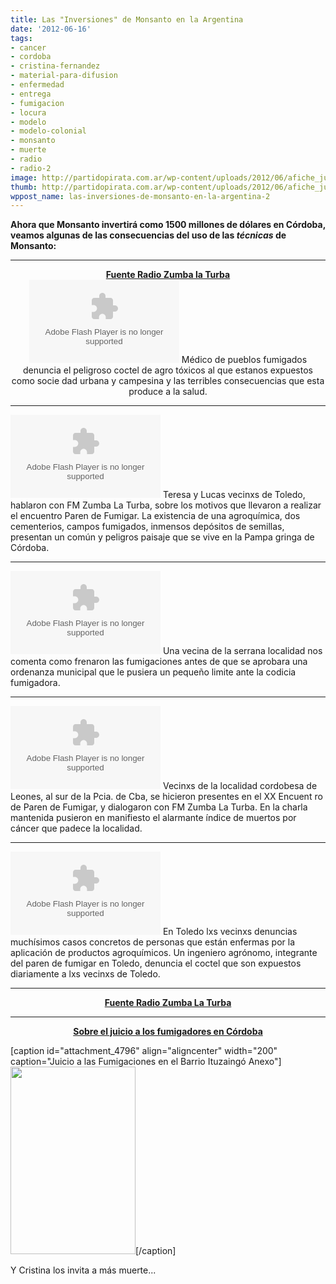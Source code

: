 ```yaml
---
title: Las "Inversiones" de Monsanto en la Argentina
date: '2012-06-16'
tags:
- cancer
- cordoba
- cristina-fernandez
- material-para-difusion
- enfermedad
- entrega
- fumigacion
- locura
- modelo
- modelo-colonial
- monsanto
- muerte
- radio
- radio-2
image: http://partidopirata.com.ar/wp-content/uploads/2012/06/afiche_juicio3-page-001.jpg
thumb: http://partidopirata.com.ar/wp-content/uploads/2012/06/afiche_juicio3-page-001-150x150.jpg
wppost_name: las-inversiones-de-monsanto-en-la-argentina-2
---
```


<strong>Ahora que Monsanto invertirá como 1500 millones de dólares en Córdoba, veamos algunas de las consecuencias del uso de las <em>técnicas</em> de Monsanto:</strong>

<hr />

<center><strong><a href="http://www.zumbalaturba.com.ar/2012/06/la-fumigacion-y-sus-desastres-en-el.html" target="_blank">Fuente Radio Zumba la Turba</a></strong></center><center>
<object id="player1083653" width="240" height="133" classid="clsid:d27cdb6e-ae6d-11cf-96b8-444553540000" codebase="http://download.macromedia.com/pub/shockwave/cabs/flash/swflash.cab#version=6,0,40,0"><param name="AllowScriptAccess" value="always" /><param name="allowFullScreen" value="true" /><param name="wmode" value="transparent" /><param name="src" value="http://www.ivoox.com/playerivoox_ee_1083653_1.html" /><param name="allowfullscreen" value="true" /><param name="allowscriptaccess" value="always" /><embed id="player1083653" width="240" height="133" type="application/x-shockwave-flash" src="http://www.ivoox.com/playerivoox_ee_1083653_1.html" AllowScriptAccess="always" allowFullScreen="true" wmode="transparent" allowfullscreen="true" allowscriptaccess="always" /></object>
Médico de pueblos fumigados denuncia el peligroso coctel de agro tóxicos al que estanos expuestos como socie dad urbana y campesina y las terribles consecuencias que esta produce a la salud.</center>

<hr />

<object id="player1083656" width="240" height="133" classid="clsid:d27cdb6e-ae6d-11cf-96b8-444553540000" codebase="http://download.macromedia.com/pub/shockwave/cabs/flash/swflash.cab#version=6,0,40,0"><param name="AllowScriptAccess" value="always" /><param name="allowFullScreen" value="true" /><param name="wmode" value="transparent" /><param name="src" value="http://www.ivoox.com/playerivoox_ee_1083656_1.html" /><param name="allowfullscreen" value="true" /><param name="allowscriptaccess" value="always" /><embed id="player1083656" width="240" height="133" type="application/x-shockwave-flash" src="http://www.ivoox.com/playerivoox_ee_1083656_1.html" AllowScriptAccess="always" allowFullScreen="true" wmode="transparent" allowfullscreen="true" allowscriptaccess="always" /></object>
Teresa y Lucas vecinxs de Toledo, hablaron con FM Zumba La Turba, sobre los motivos que llevaron a realizar el encuentro Paren de Fumigar. La existencia de una agroquímica, dos cementerios, campos fumigados, inmensos depósitos de semillas, presentan un común y peligros paisaje que se vive en la Pampa gringa de Córdoba.

<hr />

<object id="player1083645" width="240" height="133" classid="clsid:d27cdb6e-ae6d-11cf-96b8-444553540000" codebase="http://download.macromedia.com/pub/shockwave/cabs/flash/swflash.cab#version=6,0,40,0"><param name="AllowScriptAccess" value="always" /><param name="allowFullScreen" value="true" /><param name="wmode" value="transparent" /><param name="src" value="http://www.ivoox.com/playerivoox_ee_1083645_1.html" /><param name="allowfullscreen" value="true" /><param name="allowscriptaccess" value="always" /><embed id="player1083645" width="240" height="133" type="application/x-shockwave-flash" src="http://www.ivoox.com/playerivoox_ee_1083645_1.html" AllowScriptAccess="always" allowFullScreen="true" wmode="transparent" allowfullscreen="true" allowscriptaccess="always" /></object>
Una vecina de la serrana localidad nos comenta como frenaron las fumigaciones antes de que se aprobara una ordenanza municipal que le pusiera un pequeño limite ante la codicia fumigadora.

<hr />

<object id="player1083639" width="240" height="133" classid="clsid:d27cdb6e-ae6d-11cf-96b8-444553540000" codebase="http://download.macromedia.com/pub/shockwave/cabs/flash/swflash.cab#version=6,0,40,0"><param name="AllowScriptAccess" value="always" /><param name="allowFullScreen" value="true" /><param name="wmode" value="transparent" /><param name="src" value="http://www.ivoox.com/playerivoox_ee_1083639_1.html" /><param name="allowfullscreen" value="true" /><param name="allowscriptaccess" value="always" /><embed id="player1083639" width="240" height="133" type="application/x-shockwave-flash" src="http://www.ivoox.com/playerivoox_ee_1083639_1.html" AllowScriptAccess="always" allowFullScreen="true" wmode="transparent" allowfullscreen="true" allowscriptaccess="always" /></object>
Vecinxs de la localidad cordobesa de Leones, al sur de la Pcia. de Cba, se hicieron presentes en el XX Encuent ro de Paren de Fumigar, y dialogaron con FM Zumba La Turba. En la charla mantenida pusieron en manifiesto el alarmante índice de muertos por cáncer que padece la localidad.

<hr />

<object id="player1083660" width="240" height="133" classid="clsid:d27cdb6e-ae6d-11cf-96b8-444553540000" codebase="http://download.macromedia.com/pub/shockwave/cabs/flash/swflash.cab#version=6,0,40,0"><param name="AllowScriptAccess" value="always" /><param name="allowFullScreen" value="true" /><param name="wmode" value="transparent" /><param name="src" value="http://www.ivoox.com/playerivoox_ee_1083660_1.html" /><param name="allowfullscreen" value="true" /><param name="allowscriptaccess" value="always" /><embed id="player1083660" width="240" height="133" type="application/x-shockwave-flash" src="http://www.ivoox.com/playerivoox_ee_1083660_1.html" AllowScriptAccess="always" allowFullScreen="true" wmode="transparent" allowfullscreen="true" allowscriptaccess="always" /></object>
En Toledo lxs vecinxs denuncias muchísimos casos concretos de personas que están enfermas por la aplicación de productos agroquímicos.
Un ingeniero agrónomo, integrante del paren de fumigar en Toledo, denuncia el coctel que son expuestos diariamente a lxs vecinxs de Toledo.

<hr />
<p style="text-align: center;"><strong><a href="http://www.zumbalaturba.com.ar/2012/06/la-fumigacion-y-sus-desastres-en-el.html" target="_blank">Fuente Radio Zumba La Turba</a></strong></p>


<hr />
<p style="text-align: center;"><strong><a href="www.juicioalafumigacion.com.ar/" target="_blank">Sobre el juicio a los fumigadores en Córdoba</a></strong></p>


[caption id="attachment_4796" align="aligncenter" width="200" caption="Juicio a las Fumigaciones en el Barrio Ituzaingó Anexo"]<a href="http://partidopirata.com.ar/wp-content/uploads/2012/06/afiche_juicio3-page-001.jpg"><img class="size-medium wp-image-4796" title="afiche_juicio3-page-001" src="http://partidopirata.com.ar/wp-content/uploads/2012/06/afiche_juicio3-page-001-200x300.jpg" alt="" width="200" height="300" /></a>[/caption]

Y Cristina los invita a más muerte...
